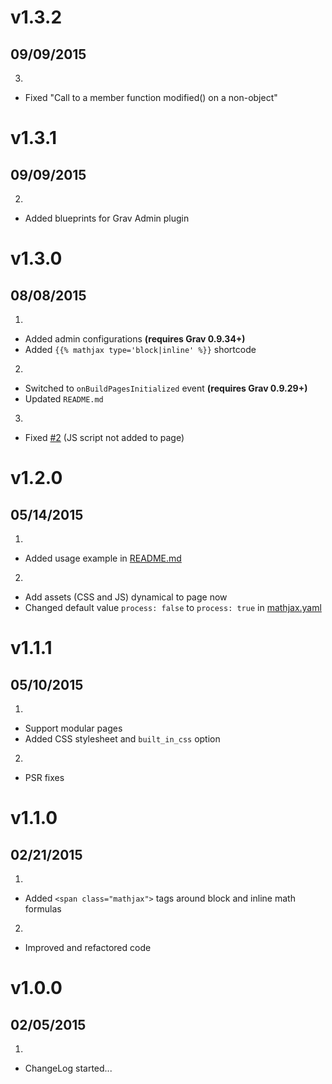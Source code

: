 # v1.3.2
## 09/09/2015

3. [](#bugfix)
  * Fixed "Call to a member function modified() on a non-object"

# v1.3.1
## 09/09/2015

2. [](#improved)
  * Added blueprints for Grav Admin plugin

# v1.3.0
## 08/08/2015

1. [](#new)
  * Added admin configurations **(requires Grav 0.9.34+)**
  * Added `{{% mathjax type='block|inline' %}}` shortcode
2. [](#improved)
  * Switched to `onBuildPagesInitialized` event **(requires Grav 0.9.29+)**
  * Updated `README.md`
3. [](#bugfix)
  * Fixed [#2](https://github.com/Sommerregen/grav-plugin-mathjax/issues/2) (JS script not added to page)

# v1.2.0
## 05/14/2015

1. [](#new)
  * Added usage example in [README.md](https://github.com/Sommerregen/grav-plugin-mathjax/blob/master/README.md)
2. [](#improved)
  * Add assets (CSS and JS) dynamical to page now
  * Changed default value `process: false` to `process: true` in [mathjax.yaml](https://github.com/Sommerregen/grav-plugin-mathjax/blob/master/mathjax.yaml)

# v1.1.1
## 05/10/2015

1. [](#new)
  * Support modular pages
  * Added CSS stylesheet and `built_in_css` option
2. [](#improved)
  * PSR fixes

# v1.1.0
## 02/21/2015

1. [](#new)
  * Added `<span class="mathjax">` tags around block and inline math formulas
2. [](#improved)
  * Improved and refactored code

# v1.0.0
## 02/05/2015

1. [](#new)
  * ChangeLog started...
